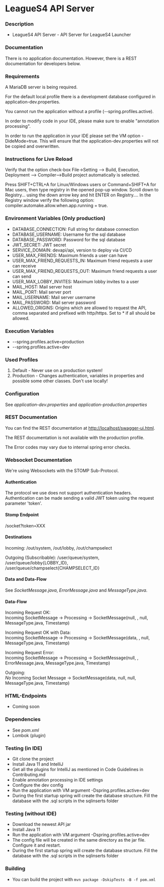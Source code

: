 # LeagueS4 API Server

### Description

* LeagueS4 API Server - API Server for LeagueS4 Launcher

### Documentation

There is no application documentation. However, there is a REST documentation for developers below.

### Requirements

A MariaDB server is being required.

For the default local profile there is a development database configured in application-dev.properties.

You cannot run the application without a profile (--spring.profiles.active).

In order to modify code in your IDE, please make sure to enable "annotation processing".

In order to run the application in your IDE please set the VM option -DideMode=true. This will ensure that the
application-dev.properties will not be copied and overwritten.

### Instructions for Live Reload

Verify that the option check-box File->Setting –> Build, Execution, Deployment –> Compiler–>Build project automatically
is selected.

Press SHIFT+CTRL+A for Linux/Windows users or Command+SHIFT+A for Mac users, then type registry in the opened pop-up
window. Scroll down to Registry... using the down arrow key and hit ENTER on Registry.... In the Registry window verify
the following option: compiler.automake.allow.when.app.running = true.

### Environment Variables (Only production)

* DATABASE_CONNECTION: Full string for database connection
* DATABASE_USERNAME: Username for the sql database
* DATABASE_PASSWORD: Password for the sql database
* JWT_SECRET: JWT secret
* SERVICE_DOMAIN: devapi/api, version to deploy via CI/CD
* USER_MAX_FRIENDS: Maximum friends a user can have
* USER_MAX_FRIEND_REQUESTS_IN: Maximum friend requests a user can receive
* USER_MAX_FRIEND_REQUESTS_OUT: Maximum friend requests a user can send
* USER_MAX_LOBBY_INVITES: Maximum lobby invites to a user
* MAIL_HOST: Mail server host
* MAIL_PORT: Mail server port
* MAIL_USERNAME: Mail server username
* MAIL_PASSWORD: Mail server password
* ALLOWED_ORIGINS: Origins which are allowed to request the API, comma separated and prefixed with http/https. Set to *
  if all should be allowed.

### Execution Variables

* --spring.profiles.active=production
* --spring.profiles.active=dev

### Used Profiles

1. Default - Never use on a production system!
2. Production - Changes authentication, variables in properties and possible some other classes. Don't use locally!

### Configuration

See *application-dev.properties* and *application-production.properties*

### REST Documentation

You can find the REST documentation at <http://localhost/swagger-ui.html>.

The REST documentation is not available with the production profile.

The Error codes may vary due to internal spring error checks.

### Websocket Documentation

We're using Websockets with the STOMP Sub-Protocol.

#### Authentication

The protocol we use does not support authentication headers. Authentication can be made sending a valid JWT token using
the request parameter 'token'.

#### Stomp Endpoint

/socket?token=XXX

#### Destinations

Incoming: /out/system, /out/lobby, /out/champselect

Outgoing (Subscribable): /user/queue/system, /user/queue/lobby{LOBBY_ID}, /user/queue/champselect{CHAMPSELECT_ID}

#### Data and Data-Flow

See *SocketMessage.java*, *ErrorMessage.java* and *MessageType.java*.

#### Data-Flow

Incoming Request OK:  
Incoming SocketMessage -> Processing -> SocketMessage(null, <Original Message ID>, null, MessageType.java, Timestamp)

Incoming Request OK with Data:  
Incoming SocketMessage -> Processing -> SocketMessage(data, <Original Message ID>, null, MessageType.java, Timestamp)

Incoming Request Error:  
Incoming SocketMessage -> Processing -> SocketMessage(null, <Original Message ID>, ErrorMessage.java, MessageType.java,
Timestamp)

Outgoing:  
*No* Incoming Socket Message -> SocketMessage(data, null, null, MessageType.java, Timestamp)

### HTML-Endpoints

* Coming soon

### Dependencies

* See *pom.xml*
* Lombok (plugin)

### Testing (in IDE)

* Git clone the project
* Install Java 11 and IntelliJ
* Get all the plugins for IntelliJ as mentioned in Code Guidelines in Contributing.md
* Enable annotation processing in IDE settings
* Configure the dev config
* Run the application with VM argument -Dspring.profiles.active=dev
* During the first startup spring will create the database structure. Fill the database with the .sql scripts in the
  sqlinserts folder

### Testing (without IDE)

* Download the newest API jar
* Install Java 11
* Run the application with VM argument -Dspring.profiles.active=dev
* The config file will be created in the same directory as the jar file. Configure it and restart.
* During the first startup spring will create the database structure. Fill the database with the .sql scripts in the
  sqlinserts folder

### Building

* You can build the project with `mvn package -DskipTests -B -f pom.xml`
